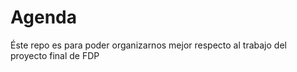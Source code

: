 # Agenda<br>
Éste repo es para poder organizarnos mejor respecto al trabajo del proyecto final de FDP<br>
